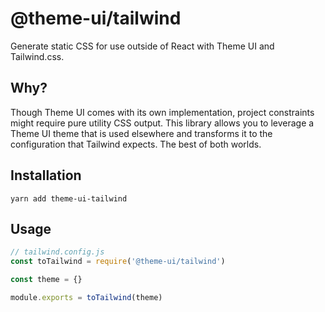 # @theme-ui/tailwind

Generate static CSS for use outside of React with Theme UI and Tailwind.css.

## Why?

Though Theme UI comes with its own implementation, project constraints might require
pure utility CSS output. This library allows you to leverage a Theme UI theme that
is used elsewhere and transforms it to the configuration that Tailwind expects. The
best of both worlds.

## Installation

```
yarn add theme-ui-tailwind
```

## Usage

```js
// tailwind.config.js
const toTailwind = require('@theme-ui/tailwind')

const theme = {}

module.exports = toTailwind(theme)
```
